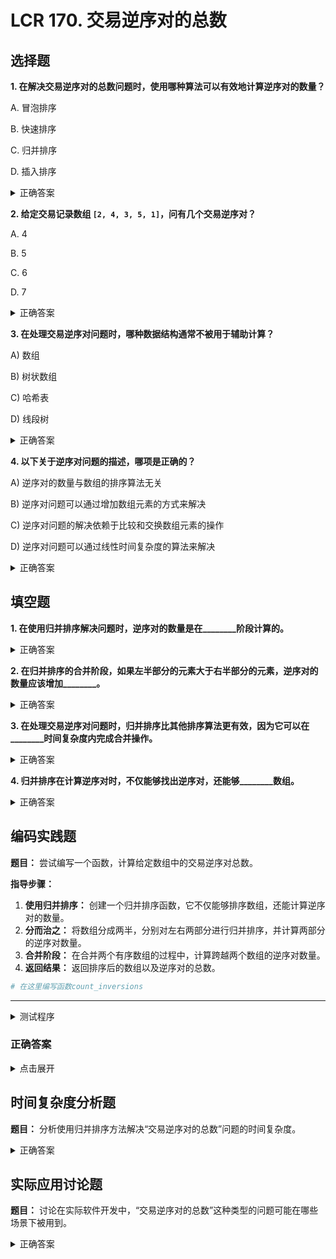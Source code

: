 # LCR 170. 交易逆序对的总数

## 选择题

**1. 在解决交易逆序对的总数问题时，使用哪种算法可以有效地计算逆序对的数量？**

A. 冒泡排序

B. 快速排序

C. 归并排序

D. 插入排序

<details>
  <summary>正确答案</summary>答案： C. 归并排序
</details>

**2. 给定交易记录数组 `[2, 4, 3, 5, 1]`，问有几个交易逆序对？**

A. 4

B. 5

C. 6

D. 7

<details>
  <summary>正确答案</summary>
  <p>答案：C. 6</p>
  <span>交易逆序对列表应该是：</span>
  <ul>
    <li><code>(2, 1)</code></li>
    <li><code>(4, 3)</code></li>
    <li><code>(4, 1)</code></li>
    <li><code>(3, 1)</code></li>
    <li><code>(5, 1)</code></li>
    <li><code>(4, 3)</code></li>
  </ul>
</details>

**3. 在处理交易逆序对问题时，哪种数据结构通常不被用于辅助计算？**

A) 数组

B) 树状数组

C) 哈希表

D) 线段树

<details>
  <summary>正确答案</summary>C) 哈希表
</details>

**4. 以下关于逆序对问题的描述，哪项是正确的？**

A) 逆序对的数量与数组的排序算法无关

B) 逆序对问题可以通过增加数组元素的方式来解决

C) 逆序对问题的解决依赖于比较和交换数组元素的操作

D) 逆序对问题可以通过线性时间复杂度的算法来解决

<details>
  <summary>正确答案</summary>C) 逆序对问题的解决依赖于比较和交换数组元素的操作
</details>


## 填空题

**1. 在使用归并排序解决问题时，逆序对的数量是在________阶段计算的。**
<details>
  <summary>正确答案</summary>答案： 归并（合并）
</details>

**2. 在归并排序的合并阶段，如果左半部分的元素大于右半部分的元素，逆序对的数量应该增加________。**
<details>
  <summary>正确答案</summary>答案： 右半部分剩余元素的数量
</details>

**3. 在处理交易逆序对问题时，归并排序比其他排序算法更有效，因为它可以在________时间复杂度内完成合并操作。**
<details>
  <summary>正确答案</summary>线性
</details>

**4. 归并排序在计算逆序对时，不仅能够找出逆序对，还能够________数组。**
<details>
  <summary>正确答案</summary>排序
</details>


## 编码实践题

**题目：** 尝试编写一个函数，计算给定数组中的交易逆序对总数。

**指导步骤：**

1. **使用归并排序：** 创建一个归并排序函数，它不仅能够排序数组，还能计算逆序对的数量。
2. **分而治之：** 将数组分成两半，分别对左右两部分进行归并排序，并计算两部分的逆序对数量。
3. **合并阶段：** 在合并两个有序数组的过程中，计算跨越两个数组的逆序对数量。
4. **返回结果：** 返回排序后的数组以及逆序对的总数。

```python
# 在这里编写函数count_inversions
```

---

<details>
  <summary>测试程序</summary>

```python
def test_count_inversions():
    test_cases = [
        ([2, 4, 3, 5, 1], 6),
        ([1, 2, 3, 4, 5], 0),
        ([5, 4, 3, 2, 1], 10),
        ([1, 20, 6, 4, 5], 5),
    ]

    for i, (nums, expected) in enumerate(test_cases):
        result = count_inversions(nums)
        assert result == expected, f"Test case {i+1} failed: expected {expected}, got {result}"
        print(f"Test case {i+1} passed.")

if __name__ == "__main__":
    test_count_inversions()
```
</details>

### 正确答案

<details>
  <summary>点击展开</summary>

```python
def count_inversions(nums):
    def merge_count_split_inv(left, right):
        i, j = 0, 0
        inv_count = 0
        merged = []
        while i < len(left) and j < len(right):
            if left[i] <= right[j]:
                merged.append(left[i])
                i += 1
            else:
                merged.append(right[j])
                inv_count += len(left) - i
                j += 1
        merged += left[i:]
        merged += right[j:]
        return merged, inv_count

    def sort_count(nums):
        if len(nums) <= 1:
            return nums, 0
        else:
            mid = len(nums) // 2
            left, left_inv = sort_count(nums[:mid])
            right, right_inv = sort_count(nums[mid:])
            merged, split_inv = merge_count_split_inv(left, right)
            return merged, left_inv + right_inv + split_inv

    _, total_inv = sort_count(nums)
    return total_inv
```
</details>


## 时间复杂度分析题

**题目：** 分析使用归并排序方法解决“交易逆序对的总数”问题的时间复杂度。

<details>
  <summary>正确答案</summary>答案： O(n log n)。归并排序的时间复杂度为 O(n log n)，在合并过程中计算逆序对不会增加额外的时间复杂度。
</details>

## 实际应用讨论题

**题目：** 讨论在实际软件开发中，“交易逆序对的总数”这种类型的问题可能在哪些场景下被用到。

<details>
  <summary>正确答案</summary>可能的答案：算法交易、数据分析、数据库优化、机器学习等领域，特别是在需要分析数据模式、优化排序算法或者预测未来趋势的场景中。
</details>